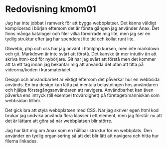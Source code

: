 ---
---
Redovisning kmom01
=========================

Jag har inte jobbat i ramverk för att bygga webbplatser. Det känns väldigt komplicerad i början eftersom det är första gången jag använder Anax. Det finns många kataloger och filer vilka förvirrade mig lite, men jag ser en tydlig struktur efter jag har spenderat lite tid och kollat runt lite. 

Dbwebb, php och css har jag använt i htmlphp kursen, men inte markdown och git. Markdown är inte svårt att förstå. Det kanske är mer intuitiv än att skriva html-kod för nybörjare. Git har jag svårt att förstå men det kommer att ta ett tag innan jag bekantar mig att använda det utan att titta på videorna/koden i kursmaterialet. 

Design och användbarhet är viktigt eftersom det påverkar hur en webbsida används. En bra design kan lätta på mentala belastningen hos användaren och hjälpa förstagångsanvändaren att navigera. Användbarhet kan även påverka ens intryck (till exempel trovärdighet) på företaget/människan som webbsidan tillhör. 

Det gick bra att styla webbplatsen med CSS. När jag skriver egen html kod brukar jag undvika använda flera klasser i ett element, men jag förstår nu att det är lättare att göra så när webbplatsen blir större. 

Jag har lärt mig om Anax som en hållbar struktur för en webbplats. Den använder en tydlig organisering så att det blir lätt att navigera och hitta hur filerna linkades. 
